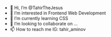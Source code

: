 - 👋 Hi, I’m @TahirTheJesus
- 👀 I’m interested in Frontend Web Development
- 🌱 I’m currently learning CSS
- 💞️ I’m looking to collaborate on ...
- 📫 How to reach me IG: tahir_aminov

<!---
Tahir1451/Tahir1451 is a ✨ special ✨ repository because its `README.md` (this file) appears on your GitHub profile.
You can click the Preview link to take a look at your changes.
--->
